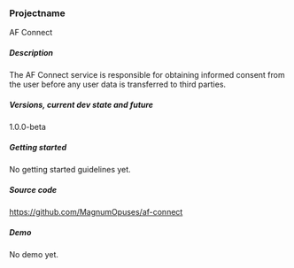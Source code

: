 ### Projectname

AF Connect

##### Description

The AF Connect service is responsible for obtaining informed consent from the user before any user data is transferred to third parties.

##### Versions, current dev state and future

1.0.0-beta

##### Getting started

No getting started guidelines yet.

##### Source code

https://github.com/MagnumOpuses/af-connect

##### Demo

No demo yet.

